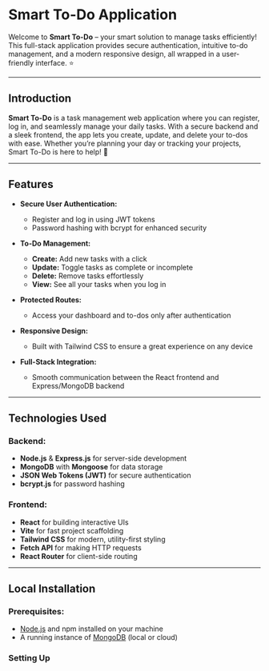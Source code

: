 # Smart To-Do Application

Welcome to **Smart To-Do** – your smart solution to manage tasks efficiently! This full-stack application provides secure authentication, intuitive to-do management, and a modern responsive design, all wrapped in a user-friendly interface. ⭐

---

## Introduction
**Smart To-Do** is a task management web application where you can register, log in, and seamlessly manage your daily tasks. With a secure backend and a sleek frontend, the app lets you create, update, and delete your to-dos with ease. Whether you’re planning your day or tracking your projects, Smart To-Do is here to help! 🍡

---

## Features
- **Secure User Authentication:**
  - Register and log in using JWT tokens
  - Password hashing with bcrypt for enhanced security

- **To-Do Management:**
  - **Create:** Add new tasks with a click
  - **Update:** Toggle tasks as complete or incomplete
  - **Delete:** Remove tasks effortlessly
  - **View:** See all your tasks when you log in

- **Protected Routes:**
  - Access your dashboard and to-dos only after authentication

- **Responsive Design:**
  - Built with Tailwind CSS to ensure a great experience on any device

- **Full-Stack Integration:**
  - Smooth communication between the React frontend and Express/MongoDB backend

---

## Technologies Used
### Backend:
- **Node.js** & **Express.js** for server-side development
- **MongoDB** with **Mongoose** for data storage
- **JSON Web Tokens (JWT)** for secure authentication
- **bcrypt.js** for password hashing

### Frontend:
- **React** for building interactive UIs
- **Vite** for fast project scaffolding
- **Tailwind CSS** for modern, utility-first styling
- **Fetch API** for making HTTP requests
- **React Router** for client-side routing

---

## Local Installation
### Prerequisites:
- [Node.js](https://nodejs.org/) and npm installed on your machine
- A running instance of [MongoDB](https://www.mongodb.com/) (local or cloud)

### Setting Up
